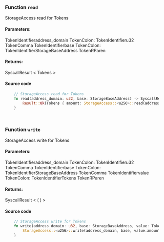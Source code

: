 ### Function `read`

StorageAccess read for Tokens

#### Parameters:
TokenIdentifieraddress_domain TokenColon: TokenIdentifieru32 TokenComma
TokenIdentifierbase TokenColon: TokenIdentifierStorageBaseAddress TokenRParen

#### Returns:
SyscallResult < Tokens > 

#### Source code
```rust
    // StorageAccess read for Tokens
    fn read(address_domain: u32, base: StorageBaseAddress) -> SyscallResult<Tokens> {
        Result::Ok(Tokens { amount: StorageAccess::<u256>::read(address_domain, base)? })
    }
```

&nbsp;

### Function `write`

StorageAccess write for Tokens

#### Parameters:
TokenIdentifieraddress_domain TokenColon: TokenIdentifieru32 TokenComma
TokenIdentifierbase TokenColon: TokenIdentifierStorageBaseAddress TokenComma
TokenIdentifiervalue TokenColon: TokenIdentifierTokens TokenRParen

#### Returns:
SyscallResult < ( ) > 

#### Source code
```rust
    // StorageAccess write for Tokens
    fn write(address_domain: u32, base: StorageBaseAddress, value: Tokens) -> SyscallResult<()> {
        StorageAccess::<u256>::write(address_domain, base, value.amount)
    }
```

&nbsp;

